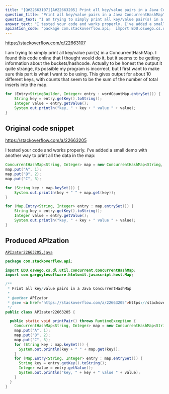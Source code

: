 ```yaml
---
title: "[Q#22663107][A#22663205] Print all key/value pairs in a Java ConcurrentHashMap"
question_title: "Print all key/value pairs in a Java ConcurrentHashMap"
question_text: "I am trying to simply print all key/value pair(s) in a ConcurrentHashMap. I found this code online that I thought would do it, but it seems to be getting information about the buckets/hashcode. Actually to be honest the output it quite strange, its possible my program is incorrect, but I first want to make sure this part is what I want to be using. This gives output for about 10 different keys, with counts that seem to be the sum of the number of total inserts into the map."
answer_text: "I tested your code and works properly. I've added a small demo with another way to print all the data in the map:"
apization_code: "package com.stackoverflow.api;  import EDU.oswego.cs.dl.util.concurrent.ConcurrentHashMap; import com.gargoylesoftware.htmlunit.javascript.host.Map;  /**  * Print all key/value pairs in a Java ConcurrentHashMap  *  * @author APIzator  * @see <a href=\"https://stackoverflow.com/a/22663205\">https://stackoverflow.com/a/22663205</a>  */ public class APIzator22663205 {    public static void printPair() throws RuntimeException {     ConcurrentHashMap<String, Integer> map = new ConcurrentHashMap<String, Integer>();     map.put(\"A\", 1);     map.put(\"B\", 2);     map.put(\"C\", 3);     for (String key : map.keySet()) {       System.out.println(key + \" \" + map.get(key));     }     for (Map.Entry<String, Integer> entry : map.entrySet()) {       String key = entry.getKey().toString();       Integer value = entry.getValue();       System.out.println(\"key, \" + key + \" value \" + value);     }   } }"
---
```


https://stackoverflow.com/q/22663107

I am trying to simply print all key/value pair(s) in a ConcurrentHashMap.
I found this code online that I thought would do it, but it seems to be getting information about the buckets/hashcode. Actually to be honest the output it quite strange, its possible my program is incorrect, but I first want to make sure this part is what I want to be using.
This gives output for about 10 different keys, with counts that seem to be the sum of the number of total inserts into the map.


```java
for (Entry<StringBuilder, Integer> entry : wordCountMap.entrySet()) {
    String key = entry.getKey().toString();
    Integer value = entry.getValue();
    System.out.println("key, " + key + " value " + value);
}
```


## Original code snippet

https://stackoverflow.com/a/22663205

I tested your code and works properly. I&#x27;ve added a small demo with another way to print all the data in the map:

```java
ConcurrentHashMap<String, Integer> map = new ConcurrentHashMap<String, Integer>();
map.put("A", 1);
map.put("B", 2);
map.put("C", 3);

for (String key : map.keySet()) {
    System.out.println(key + " " + map.get(key));
}

for (Map.Entry<String, Integer> entry : map.entrySet()) {
    String key = entry.getKey().toString();
    Integer value = entry.getValue();
    System.out.println("key, " + key + " value " + value);
}
```

## Produced APIzation

[`APIzator22663205.java`](https://github.com/pasqualesalza/apization-temp-data/raw/master/apizations/java/APIzator22663205.java)

```java
package com.stackoverflow.api;

import EDU.oswego.cs.dl.util.concurrent.ConcurrentHashMap;
import com.gargoylesoftware.htmlunit.javascript.host.Map;

/**
 * Print all key/value pairs in a Java ConcurrentHashMap
 *
 * @author APIzator
 * @see <a href="https://stackoverflow.com/a/22663205">https://stackoverflow.com/a/22663205</a>
 */
public class APIzator22663205 {

  public static void printPair() throws RuntimeException {
    ConcurrentHashMap<String, Integer> map = new ConcurrentHashMap<String, Integer>();
    map.put("A", 1);
    map.put("B", 2);
    map.put("C", 3);
    for (String key : map.keySet()) {
      System.out.println(key + " " + map.get(key));
    }
    for (Map.Entry<String, Integer> entry : map.entrySet()) {
      String key = entry.getKey().toString();
      Integer value = entry.getValue();
      System.out.println("key, " + key + " value " + value);
    }
  }
}

```